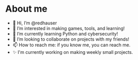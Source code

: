 # About me
- 👋 Hi, I’m @redhauser
- 👀 I’m interested in making games, tools, and learning!
- 🌱 I’m currently learning Python and cybersecurity!
- 💞️ I’m looking to collaborate on projects with my friends!
- 📫 How to reach me: if you know me, you can reach me.
- ✨ I'm currently working on making weekly small projects. 
<!---
redhauser/redhauser is a ✨ special ✨ repository because its `README.md` (this file) appears on your GitHub profile.
You can click the Preview link to take a look at your changes.
--->
